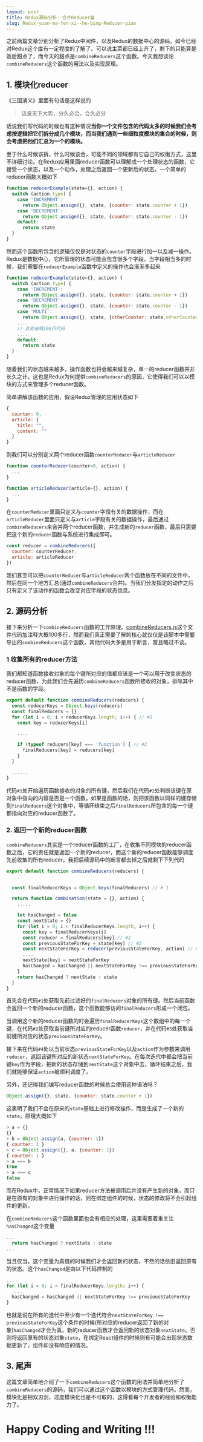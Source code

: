```yaml
---
layout: post
title: Redux源码分析--合并Reducer篇
slug: Redux-yuan-ma-fen-xi--he-bing-Reducer-pian
---
```

之前两篇文章分别分析了Redux中间件，以及Redux的数据中心的源码，如今已经对Redux这个库有一定程度的了解了。可以说主菜都已经上齐了，剩下的只能算是饭后甜点了，而今天的甜点是`combineReducers`这个函数。今天我想谈论`combineReducers`这个函数的用法以及实现原理。

## 1. 模块化reducer

《三国演义》里面有句话是这样说的

> 话说天下大势，分久必合，合久必分

话说我们写代码的时候也有这种情况**当你一个文件包含的代码太多的时候我们会考虑按逻辑把它们拆分成几个模块，而当我们遇到一些细粒度模块的集合的时候，则会考虑把他们汇总为一个的模块。**

至于什么时候该拆，什么时候该合，可能不同的领域都有它自己的权衡方式，这里不详细讨论。在Redux应用里面reducer函数可以理解成一个处理状态的函数，它接受一个状态，以及一个动作，处理之后返回一个更新后的状态。一个简单的reducer函数大概如下

``` js
function reducerExample(state={}, action) {
  switch (action.type) {
    case 'INCREMENT':
      return Object.assign({}, state, {counter: state.counter + 1})
    case 'DECREMENT':
      return Object.assign({}, state, {counter: state.counter - 1})
    default:
      return state
  }
}
```

然而这个函数所包含的逻辑仅仅是对状态的`counter`字段进行加一以及减一操作。Redux是数据中心，它所管理的状态可能会包含很多个字段，当字段相当多的时候，我们需要在`reducerExample`函数中定义的操作也会渐渐多起来

``` js
function reducerExample(state={}, action) {
  switch (action.type) {
    case 'INCREMENT':
      return Object.assign({}, state, {counter: state.counter + 1})
    case 'DECREMENT':
      return Object.assign({}, state, {counter: state.counter - 1})
    case 'MULTI':
      return Object.assign({}, state, {otherCounter: state.otherCounter * 2})
    ....
    // 此处省略100行代码
    ....
    default:
      return state
  }
}
```

随着我们的状态越来越多，操作函数也将会越来越复杂，单一的reducer函数并非长久之计。这也是Redux为何提供`combineReducers`的原因，它使得我们可以以模块的方式来管理多个reducer函数。

简单讲解该函数的应用，假设Redux管理的应用状态如下

``` js
{
  counter: 0,
  article: {
    title: "",
    content: ""
  }
}
```

则我们可以分别定义两个reducer函数`counterReducer`与`articleReducer`

``` js
function counterReducer(counter=0, action) {
  ...
}
```

``` js
function articleReducer(article={}, action) {
  ...
}
```

在`counterReducer`里面只定义与`counter`字段有关的数据操作，而在`articleReducer`里面只定义与`article`字段有关的数据操作，最后通过`combineReducers`来合并两个reducer函数，并生成新的`reducer`函数，最后只需要把这个新的`reducer`函数与系统进行集成即可。

``` js
const reducer = combineReducers({
  counter: counterReducer,
  article: articleReducer
})
```

我们甚至可以把`counterReducer`与`articleReducer`两个函数放在不同的文件中，然后在同一个地方汇总(通过`combineReducers`合并)。当我们分发指定的动作之后只有定义了该动作的函数会改变对应字段的状态信息。

## 2. 源码分析

接下来分析一下`combineReducers`函数的工作原理。[combineReducers.js](https://github.com/reduxjs/redux/blob/master/src/combineReducers.js)这个文件代码加注释大概100多行，然而我们真正需要了解的核心就仅仅是该脚本中需要导出的`combineReducers`这个函数，其他代码大多是用于断言，暂且略过不谈。

### 1 收集所有的reducer方法

我们都知道函数接收对象的每个键所对应的值都应该是一个可以用于改变状态的reducer函数，为此我们会先遍历`combineReducers`函数所接收的对象，排除其中不是函数的字段。

``` js
export default function combineReducers(reducers) {
  const reducerKeys = Object.keys(reducers)
  const finalReducers = {}
  for (let i = 0; i < reducerKeys.length; i++) { // #1
    const key = reducerKeys[i]

    ....

    if (typeof reducers[key] === 'function') { // #2
      finalReducers[key] = reducers[key]
    }
  }

  ......
}
```

代码`#1`处开始遍历函数接收的对象的所有键，然后我们在代码`#2`处判断该键在原对象中指向的内容是否是一个函数。如果是函数的话，则把该函数以同样的键存储到`finalReducers`这个对象中，等循环结束之后`finalReducers`所包含的每一个键都指向对应的reducer函数了。

### 2. 返回一个新的reducer函数

`combineReducers`其实是一个reducer函数的工厂，在收集不同模块的reducer函数之后，它的责任就是返回一个新的reducer，而这个新的reducer函数能够调度先前收集的所有reducer。我把后续源码中的断言都去掉之后就剩下下列代码

``` js
export default function combineReducers(reducers) {
  ...

  const finalReducerKeys = Object.keys(finalReducers) // # 1

  return function combination(state = {}, action) {
    .....

    let hasChanged = false
    const nextState = {}
    for (let i = 0; i < finalReducerKeys.length; i++) {
      const key = finalReducerKeys[i]
      const reducer = finalReducers[key] // #2
      const previousStateForKey = state[key] // #3
      const nextStateForKey = reducer(previousStateForKey, action) // #4
      ....
      nextState[key] = nextStateForKey
      hasChanged = hasChanged || nextStateForKey !== previousStateForKey
    }
    return hasChanged ? nextState : state
  }
}
```

首先会在代码`#1`处获取先前过滤好的`finalReducers`对象的所有键。然后当前函数会返回一个新的reducer函数，这个函数能够访问`finalReducers`形成一个闭包。

当调用这个新的reducer函数的时会遍历`finalReducerKeys`这个数组中的每一个键，在代码`#2`处获取当前键所对应的reducer函数`reducer`，并在代码`#3`处获取当前键所对应的状态`previousStateForKey`。

接下来在代码`#4`处以当前状态`previousStateForKey`以及`action`作为参数来调用`reducer`，返回该键所对应的新状态`nextStateForKey`。在每次迭代中都会把当前键`key`作为字段，把新的状态存储到`nextState`这个对象中去，循环结束之后，我们就能够保证`action`被顺利调度了。

另外，还记得我们编写reducer函数的时候总会使用这种语法吗？

``` js
Object.assign({}, state, {counter: state.counter + 1})
```

这表明了我们不会在原来的`state`基础上进行修改操作，而是生成了一个新的`state`，原理大概如下

``` js
> a = {}
{}
> b = Object.assign(a, {counter: 1})
{ counter: 1 }
> c = Object.assign({}, a, {counter: 1})
{ counter: 1 }
> a === b
true
> a === c
false
```

而在Redux中，正常情况下如果reducer方法被调用后并没有产生新的对象，而只是在原有的对象中进行操作的话，则在绑定组件的时候，状态的修改将不会引起组件的更新。

在`combineReducers`这个函数里面也会有相应的处理，这里需要着重关注`hasChanged`这个变量

``` js
...
  return hasChanged ? nextState : state
...
```

当且仅当，这个变量为真值的时候我们才会返回新的状态，不然的话依旧返回原有的状态。这个`hasChanged`是由以下代码控制的

``` js
...
for (let i = 0; i < finalReducerKeys.length; i++) {
  ....
  hasChanged = hasChanged || nextStateForKey !== previousStateForKey
}
```

也就是说在所有的迭代中至少有一个迭代符合`nextStateForKey !== previousStateForKey`这个条件的时候(所对应的reducer返回了新的对象)`hasChanged`才会为真，新的reducer函数才会返回新的状态对象`nextState`。否则将返回原有的状态对象`state`，在绑定React组件的时候则有可能会出现状态数据更新了，组件却没有响应的情况。

## 3. 尾声

这篇文章简单地介绍了一下`combineReducers`这个函数的用法并简单地分析了`combineReducers`的源码，我们可以通过这个函数以模块的方式管理代码。然而，模块化是把双刃剑，过度模块化也是不可取的，这得看每个开发者的经验和权衡能力了。

# Happy Coding and Writing !!!
